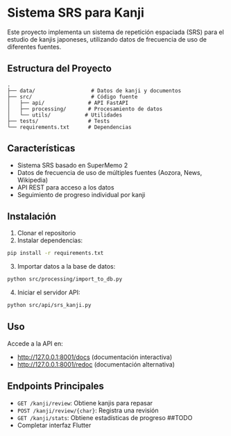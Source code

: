 # Sistema SRS para Kanji

Este proyecto implementa un sistema de repetición espaciada (SRS) para el estudio de kanjis japoneses, utilizando datos de frecuencia de uso de diferentes fuentes.

## Estructura del Proyecto

```
.
├── data/                  # Datos de kanji y documentos
├── src/                   # Código fuente
│   ├── api/              # API FastAPI
│   ├── processing/       # Procesamiento de datos
│   └── utils/           # Utilidades
├── tests/                # Tests
└── requirements.txt      # Dependencias
```

## Características

- Sistema SRS basado en SuperMemo 2
- Datos de frecuencia de uso de múltiples fuentes (Aozora, News, Wikipedia)
- API REST para acceso a los datos
- Seguimiento de progreso individual por kanji

## Instalación

1. Clonar el repositorio
2. Instalar dependencias:
```bash
pip install -r requirements.txt
```

3. Importar datos a la base de datos:
```bash
python src/processing/import_to_db.py
```

4. Iniciar el servidor API:
```bash
python src/api/srs_kanji.py
```

## Uso

Accede a la API en:
- http://127.0.0.1:8001/docs (documentación interactiva)
- http://127.0.0.1:8001/redoc (documentación alternativa)

## Endpoints Principales

- `GET /kanji/review`: Obtiene kanjis para repasar
- `POST /kanji/review/{char}`: Registra una revisión
- `GET /kanji/stats`: Obtiene estadísticas de progreso
##TODO
- Completar interfaz Flutter
